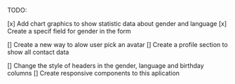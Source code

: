 TODO:

[x] Add chart graphics to show statistic data about gender and language
[x] Create a specif field for gender in the form

[] Create a new way to alow user pick an avatar
[] Create a profile section to show all contact data

[] Change the style of headers in the gender, language and birthday columns
[] Create responsive components to this aplication
